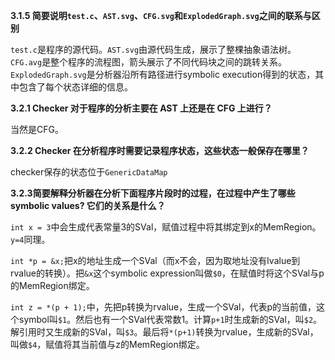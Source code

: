 **3.1.5 简要说明`test.c`、`AST.svg`、`CFG.svg`和`ExplodedGraph.svg`之间的联系与区别**

`test.c`是程序的源代码。`AST.svg`由源代码生成，展示了整棵抽象语法树。`CFG.avg`是整个程序的流程图，箭头展示了不同代码块之间的跳转关系。`ExplodedGraph.svg`是分析器沿所有路径进行symbolic execution得到的状态，其中包含了每个状态详细的信息。

**3.2.1  Checker 对于程序的分析主要在 AST 上还是在 CFG 上进行？**

当然是CFG。

**3.2.2 Checker 在分析程序时需要记录程序状态，这些状态一般保存在哪里？**

checker保存的状态位于`GenericDataMap`

**3.2.3简要解释分析器在分析下面程序片段时的过程，在过程中产生了哪些symbolic values? 它们的关系是什么？**

`int x = 3`中会生成代表常量3的SVal，赋值过程中将其绑定到x的MemRegion。`y=4`同理。

`int *p = &x;`把x的地址生成一个SVal（而x不会，因为取地址没有lvalue到rvalue的转换）。把`&x`这个symbolic expression叫做`$0`，在赋值时将这个SVal与p的MemRegion绑定。

`int z = *(p + 1);`中，先把p转换为rvalue，生成一个SVal，代表p的当前值，这个symbol叫`$1`。然后也有一个SVal代表常数1。计算`p+1`时生成新的SVal，叫`$2`。解引用时又生成新的SVal，叫`$3`。最后将`*(p+1)`转换为rvalue，生成新的SVal，叫做`$4`，赋值将其当前值与z的MemRegion绑定。